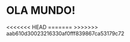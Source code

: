 <!DOCTYPE html>
<html>
<head>
  <meta charset="utf-8">
  <meta name="viewport" content="width=device-width, initial-scale=1">
  <title></title>
</head>
<body>
<h1>OLA MUNDO!</h1>
</body>
<<<<<<< HEAD
</html>
=======
</html>
>>>>>>> aab610d30023216330af0fff839867ca53179c72